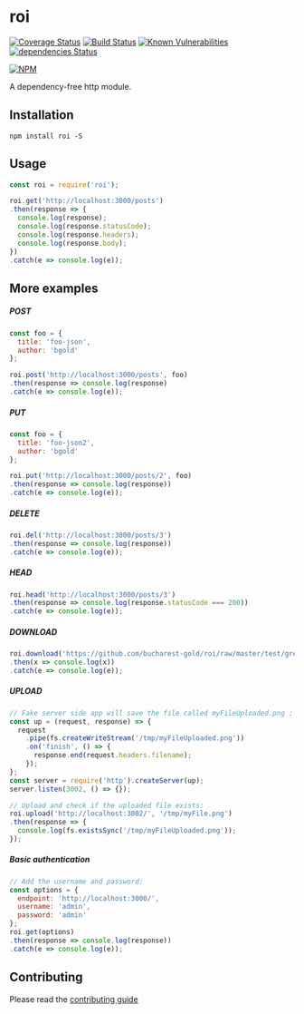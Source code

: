 # roi

[![Coverage Status](https://coveralls.io/repos/github/bucharest-gold/roi/badge.svg)](https://coveralls.io/github/bucharest-gold/roi)
[![Build Status](https://travis-ci.org/bucharest-gold/roi.svg?branch=master)](https://travis-ci.org/bucharest-gold/roi)
[![Known Vulnerabilities](https://snyk.io/test/npm/roi/badge.svg)](https://snyk.io/test/npm/roi)
[![dependencies Status](https://david-dm.org/bucharest-gold/roi/status.svg)](https://david-dm.org/bucharest-gold/roi)

[![NPM](https://nodei.co/npm/roi.png)](https://npmjs.org/package/roi)

A dependency-free http module.

## Installation

```
npm install roi -S
```

## Usage

```js
const roi = require('roi');

roi.get('http://localhost:3000/posts')
.then(response => {
  console.log(response);
  console.log(response.statusCode);
  console.log(response.headers);
  console.log(response.body);
})
.catch(e => console.log(e));
```

## More examples

##### POST

```js
const foo = {
  title: 'foo-json',
  author: 'bgold'
};

roi.post('http://localhost:3000/posts', foo)
.then(response => console.log(response)
.catch(e => console.log(e));
```

##### PUT

```js
const foo = {
  title: 'foo-json2',
  author: 'bgold'
};

roi.put('http://localhost:3000/posts/2', foo)
.then(response => console.log(response))
.catch(e => console.log(e));
```

##### DELETE

```js
roi.del('http://localhost:3000/posts/3')
.then(response => console.log(response))
.catch(e => console.log(e));
```

##### HEAD

```js
roi.head('http://localhost:3000/posts/3')
.then(response => console.log(response.statusCode === 200))
.catch(e => console.log(e));
```

##### DOWNLOAD

```js
roi.download('https://github.com/bucharest-gold/roi/raw/master/test/green.png', '/tmp/green.png')
.then(x => console.log(x))
.catch(e => console.log(e));
```

##### UPLOAD

```js
// Fake server side app will save the file called myFileUploaded.png :
const up = (request, response) => {
  request
    .pipe(fs.createWriteStream('/tmp/myFileUploaded.png'))
    .on('finish', () => {
      response.end(request.headers.filename);
    });
};
const server = require('http').createServer(up);
server.listen(3002, () => {});
```

```js
// Upload and check if the uploaded file exists:
roi.upload('http://localhost:3002/', '/tmp/myFile.png')
.then(response => {
  console.log(fs.existsSync('/tmp/myFileUploaded.png'));
});
```

##### Basic authentication

```js
// Add the username and password:
const options = {
  endpoint: 'http://localhost:3000/',
  username: 'admin',
  password: 'admin'
};
roi.get(options)
.then(response => console.log(response))
.catch(e => console.log(e));
```

## Contributing

Please read the [contributing guide](./CONTRIBUTING.md)